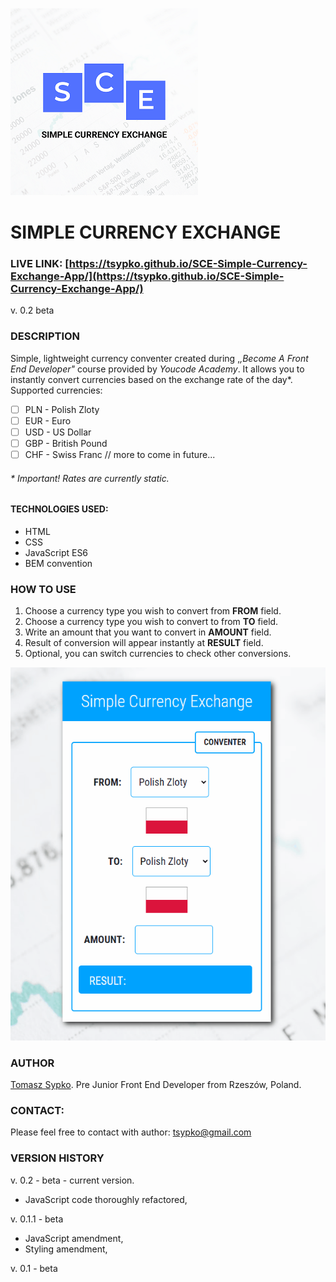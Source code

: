 
![SCE-logo](https://github.com/TSypko/SCE-Simple-Currency-Exchange-App/blob/master/images/share-mini.png?raw=true)
# SIMPLE CURRENCY EXCHANGE
### LIVE LINK: [https://tsypko.github.io/SCE-Simple-Currency-Exchange-App/](https://tsypko.github.io/SCE-Simple-Currency-Exchange-App/)
 v. 0.2 beta
### DESCRIPTION
Simple, lightweight currency conventer created during ,*,Become A Front End Developer"* course provided by *Youcode Academy*.
It allows you to instantly convert currencies based on the exchange rate of the day*.
Supported currencies: 

 - [ ] PLN - Polish Zloty
 - [ ] EUR - Euro
 - [ ] USD - US Dollar
 - [ ] GBP - British Pound
 - [ ] CHF - Swiss Franc
 // more to come in future...
###### * Important! Rates are currently static.
#### TECHNOLOGIES USED:
- HTML
- CSS
- JavaScript ES6
- BEM convention
### HOW TO USE

1. Choose a currency type you wish to convert from **FROM** field.
2. Choose a currency type you wish to convert to from **TO** field.
3. Write an amount that you want to convert in **AMOUNT** field.
4. Result of conversion will appear instantly at **RESULT** field.
5. Optional, you can switch currencies to check other conversions.

![enter image description here](https://raw.githubusercontent.com/TSypko/SCE-Simple-Currency-Exchange-App/master/images/sce__usage.gif)

### AUTHOR
[Tomasz Sypko](https://tsypko.github.io/homepage/). Pre Junior Front End Developer from Rzeszów, Poland. 
### CONTACT:
Please feel free to contact with author: [tsypko@gmail.com](tsypko@gmail.com)

### VERSION HISTORY

v. 0.2 - beta - current version.
- JavaScript code thoroughly refactored,

v. 0.1.1 - beta
- JavaScript amendment,
- Styling amendment,

v. 0.1 - beta

